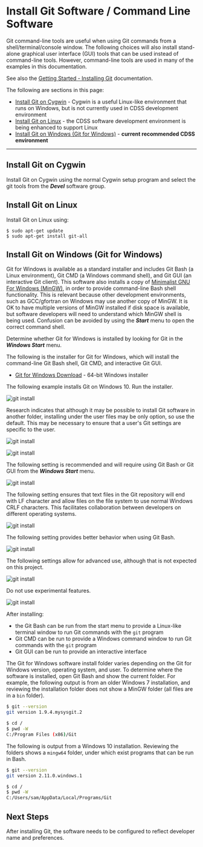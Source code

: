 # Install Git Software / Command Line Software

Git command-line tools are useful when using Git commands from a shell/terminal/console window.
The following choices will also install stand-alone graphical user interface (GUI) tools
that can be used instead of command-line tools.
However, command-line tools are used in many of the examples in this documentation.

See also the [Getting Started - Installing Git](https://git-scm.com/book/en/v2/Getting-Started-Installing-Git) documentation.

The following are sections in this page:

* [Install Git on Cygwin](#install-git-on-cygwin) - Cygwin is a useful Linux-like environment that runs on Windows,
but is not currently used in CDSS development environment
* [Install Git on Linux](#install-git-on-linux) - the CDSS software development environment is being enhanced to support Linux
* [Install Git on Windows (Git for Windows)](#install-git-on-windows-git-for-windows) - **current recommended CDSS environment**

----------

## Install Git on Cygwin

Install Git on Cygwin using the normal Cygwin setup program and select the git tools from the ***Devel*** software group.

## Install Git on Linux

Install Git on Linux using:

```
$ sudo apt-get update
$ sudo apt-get install git-all
```

## Install Git on Windows (Git for Windows)

Git for Windows is available as a standard installer and includes Git Bash (a Linux environment), Git CMD (a Windows command shell),
and Git GUI (an interactive Git client).
This software also installs a copy of [Minimalist GNU For Windows (MinGW)](http://www.mingw.org/wiki/Getting_Started),
in order to provide command-line Bash shell functionality.
This is relevant because other development environments, such as GCC/gfortran on Windows may use another copy of MinGW.
It is OK to have multiple versions of MinGW installed if disk space is available,
but software developers will need to understand which MinGW shell is being used.
Confusion can be avoided by using the ***Start*** menu to open the correct command shell.

Determine whether Git for Windows is installed by looking for Git in the ***Windows Start*** menu.

The following is the installer for Git for Windows, which will install
the command-line Git Bash shell, Git CMD, and interactive Git GUI.

* [Git for Windows Download](https://git-for-windows.github.io/) - 64-bit Windows installer

The following example installs Git on Windows 10.  Run the installer.

![git install](git-for-windows-images/git-for-windows-install1.png)

Research indicates that although it may be possible to install Git software in another folder,
installing under the user files may be only option, so use the default.
This may be necessary to ensure that a user's Git settings are specific to the user.

![git install](git-for-windows-images/git-for-windows-install2.png)

![git install](git-for-windows-images/git-for-windows-install3.png)

The following setting is recommended and will require using Git Bash or Git GUI from the ***Windows Start*** menu.

![git install](git-for-windows-images/git-for-windows-install4.png)

The following setting ensures that text files in the Git repository will end with LF character and allow
files on the file system to use normal Windows CRLF characters.
This facilitates collaboration between developers on different operating systems.

![git install](git-for-windows-images/git-for-windows-install5.png)

The following setting provides better behavior when using Git Bash.

![git install](git-for-windows-images/git-for-windows-install6.png)

The following settings allow for advanced use, although that is not expected on this project.

![git install](git-for-windows-images/git-for-windows-install7.png)

Do not use experimental features.

![git install](git-for-windows-images/git-for-windows-install8.png)

After installing:

* the Git Bash can be run from the start menu to provide a Linux-like terminal window to run Git commands with the `git` program
* Git CMD can be run to provide a Windows command window to run Git commands with the `git` program
* Git GUI can be run to provide an interactive interface

The Git for Windows software install folder varies depending on the Git for Windows version,
operating system, and user.
To determine where the software is installed, open Git Bash and show the current folder.
For example, the following output is from an older Windows 7 installation,
and reviewing the installation folder does not show a MinGW folder (all files are in a `bin` folder).

```sh
$ git --version
git version 1.9.4.mysysgit.2

$ cd /
$ pwd -W
C:/Program Files (x86)/Git
```

The following is output from a Windows 10 installation.
Reviewing the folders shows a `mingw64` folder, under which exist programs that can be run in Bash.

```sh
$ git --version
git version 2.11.0.windows.1

$ cd /
$ pwd -W
C:/Users/sam/AppData/Local/Programs/Git
```

## Next Steps

After installing Git, the software needs to be configured to reflect developer name and preferences.
